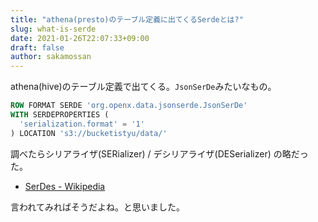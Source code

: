 ```yaml
---
title: "athena(presto)のテーブル定義に出てくるSerdeとは?"
slug: what-is-serde
date: 2021-01-26T22:07:33+09:00
draft: false
author: sakamossan
---
```


athena(hive)のテーブル定義で出てくる。`JsonSerDe`みたいなもの。

```sql
ROW FORMAT SERDE 'org.openx.data.jsonserde.JsonSerDe'
WITH SERDEPROPERTIES (
  'serialization.format' = '1'
) LOCATION 's3://bucketistyu/data/'
```

調べたらシリアライザ(SERializer) / デシリアライザ(DESerializer) の略だった。

- [SerDes - Wikipedia](https://ja.wikipedia.org/wiki/SerDes)

言われてみればそうだよね。と思いました。
